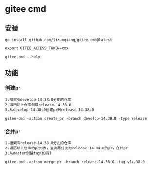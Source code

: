 # gitee cmd

## 安装

`
go install github.com/lizuoqiang/gitee-cmd@latest
`

`
export GITEE_ACCESS_TOKEN=xxx
`

`
gitee-cmd --help
`

## 功能

### 创建pr

```
1.搜索有develop-14.38.0分支的仓库
2.遍历以上仓库创建release-14.38.0
3.从develop-14.38.0创建pr到release-14.38.0
```

`
gitee-cmd -action create_pr -branch develop-14.38.0 -type release
`

### 合并pr

```
1.搜索有release-14.38.0分支的仓库
2.遍历以上仓库的pr列表，查询源分支为release-14.38.0的pr，合并pr
3.从master创建tag(如有)
```

`
gitee-cmd -action merge_pr -branch release-14.38.0 -tag v14.38.0
`